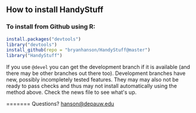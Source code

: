 
## How to install HandyStuff

### To install from Github using R:

````r
install.packages("devtools")
library("devtools")
install_github(repo = "bryanhanson/HandyStuff@master")
library("HandyStuff")
````
If you use `@devel` you can get the development branch if it is available (and there may be other branches out there too).  Development branches have new, possibly incompletely tested features.  They may may also not be ready to pass checks and thus may not install automatically using the method above.  Check the news file to see what's up.

=======
Questions?  hanson@depauw.edu
